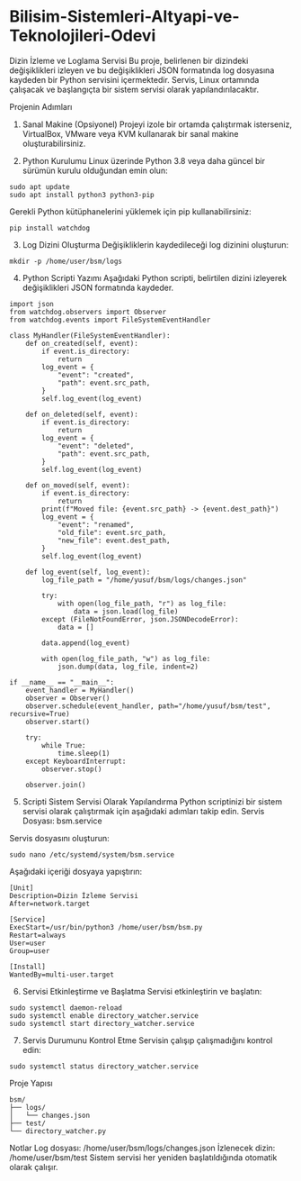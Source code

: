# Bilisim-Sistemleri-Altyapi-ve-Teknolojileri-Odevi

Dizin İzleme ve Loglama Servisi
Bu proje, belirlenen bir dizindeki değişiklikleri izleyen ve bu değişiklikleri JSON formatında log dosyasına kaydeden bir Python servisini içermektedir. Servis, Linux ortamında çalışacak ve başlangıçta bir sistem servisi olarak yapılandırılacaktır.

Projenin Adımları
1. Sanal Makine (Opsiyonel)
Projeyi izole bir ortamda çalıştırmak isterseniz, VirtualBox, VMware veya KVM kullanarak bir sanal makine oluşturabilirsiniz.

3. Python Kurulumu
Linux üzerinde Python 3.8 veya daha güncel bir sürümün kurulu olduğundan emin olun:
```
sudo apt update
sudo apt install python3 python3-pip
```
Gerekli Python kütüphanelerini yüklemek için pip kullanabilirsiniz:
```
pip install watchdog
```
3. Log Dizini Oluşturma
Değişikliklerin kaydedileceği log dizinini oluşturun:
```
mkdir -p /home/user/bsm/logs
```
4. Python Scripti Yazımı
Aşağıdaki Python scripti, belirtilen dizini izleyerek değişiklikleri JSON formatında kaydeder.
```
import json
from watchdog.observers import Observer
from watchdog.events import FileSystemEventHandler

class MyHandler(FileSystemEventHandler):
    def on_created(self, event):
        if event.is_directory:
            return
        log_event = {
            "event": "created",
            "path": event.src_path,
        }
        self.log_event(log_event)

    def on_deleted(self, event):
        if event.is_directory:
            return
        log_event = {
            "event": "deleted",
            "path": event.src_path,
        }
        self.log_event(log_event)

    def on_moved(self, event):
        if event.is_directory:
            return
        print(f"Moved file: {event.src_path} -> {event.dest_path}")
        log_event = {
            "event": "renamed",
            "old_file": event.src_path,
            "new_file": event.dest_path,
        }
        self.log_event(log_event)

    def log_event(self, log_event):
        log_file_path = "/home/yusuf/bsm/logs/changes.json"
        
        try:
            with open(log_file_path, "r") as log_file:
                data = json.load(log_file)
        except (FileNotFoundError, json.JSONDecodeError):
            data = []

        data.append(log_event)

        with open(log_file_path, "w") as log_file:
            json.dump(data, log_file, indent=2)

if __name__ == "__main__":
    event_handler = MyHandler()
    observer = Observer()
    observer.schedule(event_handler, path="/home/yusuf/bsm/test", recursive=True)
    observer.start()
    
    try:
        while True:
            time.sleep(1)
    except KeyboardInterrupt:
        observer.stop()
    
    observer.join()
```
5. Scripti Sistem Servisi Olarak Yapılandırma
Python scriptinizi bir sistem servisi olarak çalıştırmak için aşağıdaki adımları takip edin.
Servis Dosyası: bsm.service

Servis dosyasını oluşturun:
```
sudo nano /etc/systemd/system/bsm.service
```
Aşağıdaki içeriği dosyaya yapıştırın:
```
[Unit]
Description=Dizin İzleme Servisi
After=network.target

[Service]
ExecStart=/usr/bin/python3 /home/user/bsm/bsm.py
Restart=always
User=user
Group=user

[Install]
WantedBy=multi-user.target
```
6. Servisi Etkinleştirme ve Başlatma
Servisi etkinleştirin ve başlatın:
```
sudo systemctl daemon-reload
sudo systemctl enable directory_watcher.service
sudo systemctl start directory_watcher.service
```
7. Servis Durumunu Kontrol Etme
Servisin çalışıp çalışmadığını kontrol edin:
```
sudo systemctl status directory_watcher.service
```
Proje Yapısı
```
bsm/
├── logs/
│   └── changes.json
├── test/
└── directory_watcher.py
```
Notlar
Log dosyası: /home/user/bsm/logs/changes.json
İzlenecek dizin: /home/user/bsm/test
Sistem servisi her yeniden başlatıldığında otomatik olarak çalışır.
